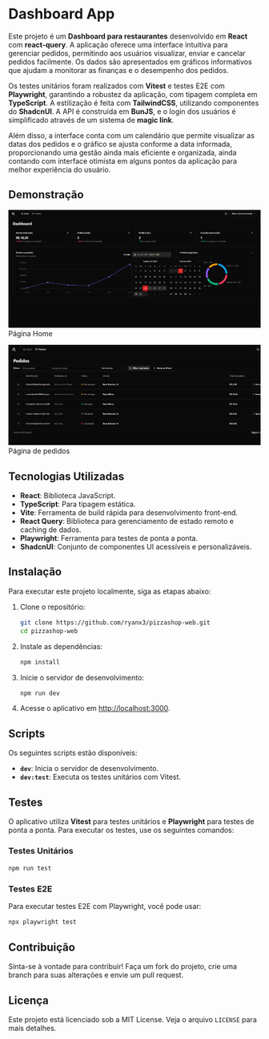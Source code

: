 # Dashboard App

Este projeto é um **Dashboard para restaurantes** desenvolvido em **React** com **react-query**. A aplicação oferece uma interface intuitiva para gerenciar pedidos, permitindo aos usuários visualizar, enviar e cancelar pedidos facilmente. Os dados são apresentados em gráficos informativos que ajudam a monitorar as finanças e o desempenho dos pedidos.

Os testes unitários foram realizados com **Vitest** e testes E2E com **Playwright**, garantindo a robustez da aplicação, com tipagem completa em **TypeScript**. A estilização é feita com **TailwindCSS**, utilizando componentes do **ShadcnUI**. A API é construída em **BunJS**, e o login dos usuários é simplificado através de um sistema de **magic link**.

Além disso, a interface conta com um calendário que permite visualizar as datas dos pedidos e o gráfico se ajusta conforme a data informada, proporcionando uma gestão ainda mais eficiente e organizada, ainda contando com interface otimista em alguns pontos da aplicação para melhor experiência do usuário.

## Demonstração

![Screenshot 1](./src/assets/readme1.png)  
Página Home

![Screenshot 2](./src/assets/readme2.png) 
Página de pedidos

## Tecnologias Utilizadas

- **React**: Biblioteca JavaScript.
- **TypeScript**: Para tipagem estática.
- **Vite**: Ferramenta de build rápida para desenvolvimento front-end.
- **React Query**: Biblioteca para gerenciamento de estado remoto e caching de dados.
- **Playwright**: Ferramenta para testes de ponta a ponta.
- **ShadcnUI**: Conjunto de componentes UI acessíveis e personalizáveis.

## Instalação

Para executar este projeto localmente, siga as etapas abaixo:

1. Clone o repositório:
   ```bash
   git clone https://github.com/ryanx3/pizzashop-web.git
   cd pizzashop-web

2. Instale as dependências:
   ```bash
   npm install
   ```

3. Inicie o servidor de desenvolvimento:
   ```bash
   npm run dev
   ```

4. Acesse o aplicativo em [http://localhost:3000](http://localhost:3000).

## Scripts

Os seguintes scripts estão disponíveis:

- **`dev`**: Inicia o servidor de desenvolvimento.
- **`dev:test`**: Executa os testes unitários com Vitest.

## Testes

O aplicativo utiliza **Vitest** para testes unitários e **Playwright** para testes de ponta a ponta. Para executar os testes, use os seguintes comandos:

### Testes Unitários

```bash
npm run test
```

### Testes E2E

Para executar testes E2E com Playwright, você pode usar:

```bash
npx playwright test
```

## Contribuição

Sinta-se à vontade para contribuir! Faça um fork do projeto, crie uma branch para suas alterações e envie um pull request.

## Licença

Este projeto está licenciado sob a MIT License. Veja o arquivo `LICENSE` para mais detalhes.
